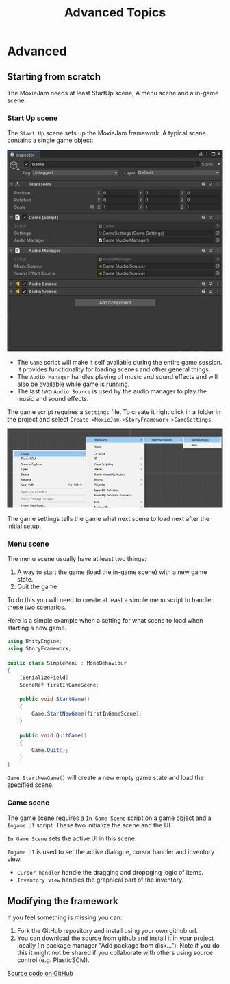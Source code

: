 ﻿---
uid: tutorials_advanced_topics
title: Advanced Topics
---
# Advanced

## Starting from scratch

The MoxieJam needs at least StartUp scene, A menu scene and a in-game scene.

### Start Up scene

The `Start Up` scene sets up the MoxieJam framework. A typical scene contains a single game object:

![Game component](../../resources/images/tutorials/GameComponent.png)

* The `Game` script will make it self available during the entire game session. It provides functionality for loading scenes and other general things.
* The `Audio Manager` handles playing of music and sound effects and will also be available while game is running.
* The last two `Audio Source` is used by the audio manager to play the music and sound effects.

The game script requires a `Settings` file. To create it right click in a folder in the project and select `Create->MoxieJam->StoryFramework->GameSettings`.

![Game settings](../../resources/images/tutorials/CreateGameSettings.png)

The game settings tells the game what next scene to load next after the initial setup.

### Menu scene

The menu scene usually have at least two things:

1. A way to start the game (load the in-game scene) with a new game state.
2. Quit the game

To do this you will need to create at least a simple menu script to handle these two scenarios.

Here is a simple example when a setting for what scene to load when starting a new game.

```c#
using UnityEngine;
using StoryFramework;

public class SimpleMenu : MonoBehaviour
{
    [SerializeField]
    SceneRef firstInGameScene;

    public void StartGame()
    {
        Game.StartNewGame(firstInGameScene);
    }

    public void QuitGame()
    {
        Game.Quit();
    }
}
```

`Game.StartNewGame()` will create a new empty game state and load the specified scene.

### Game scene

The game scene requires a `In Game Scene` script on a game object and a `Ingame UI` script. These two initialize the scene and the UI.

`In Game Scene` sets the active UI in this scene.

`Ingame UI` is used to set the active dialogue, cursor handler and inventory view.

* `Cursor handler` handle the dragging and droppging logic of items.
* `Inventory view` handles the graphical part of the inventory.

## Modifying the framework

If you feel something is missing you can:

1. Fork the GitHub repository and install using your own github url.
2. You can download the source from github and install it in your project locally (in package manager "Add package from disk..."). Note if you do this it might not be shared if you collaborate with others using source control (e.g. PlasticSCM).

[Source code on GitHub](https://github.com/gamehabitat/moxiejam_storyframework)
